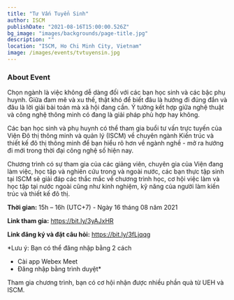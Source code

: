```yaml
---
title: "Tư Vấn Tuyển Sinh"
author: ISCM
publishDate: "2021-08-16T15:00:00.526Z"
bg_image: "images/backgrounds/page-title.jpg"
description: ""
location: "ISCM, Ho Chi Minh City, Vietnam"
image: /images/events/tvtuyensin.jpg
---
```


### About Event
<!--StartFragment-->


Chọn ngành là việc không dễ dàng đối với các bạn học sinh và các bậc phụ huynh. Giữa đam mê và xu thế, thật khó để biết đâu là hướng đi đúng đắn và đâu là lời giải bài toán mà xã hội đang cần. Ý tưởng kết hợp giữa nghệ thuật và công nghệ thông minh có đang là giải pháp phù hợp hay không.

Các bạn học sinh và phụ huynh có thể tham gia buổi tư vấn trực tuyến của Viện Đô thị thông minh và quản lý (ISCM) về chuyên ngành Kiến trúc và thiết kế đô thị thông minh để bạn hiểu rõ hơn về ngành nghề - mở ra hướng đi mới trong thời đại công nghệ số hiện nay.

Chương trình có sự tham gia của các giảng viên, chuyên gia của Viện đang làm việc, học tập và nghiên cứu trong và ngoài nước, các bạn thực tập sinh tại ISCM sẽ giải đáp các thắc mắc về chương trình học, cơ hội việc làm và học tập tại nước ngoài cũng như kinh nghiệm, kỹ năng của người làm kiến trúc và thiết kế đô thị.

**Thời gian:** 15h – 16h (UTC+7) - Ngày 16 tháng 08 năm 2021

**Link tham gia:** https://bit.ly/3yAJxHR

**Link đăng ký và đặt câu hỏi:** https://bit.ly/3fLjqqg

*Lưu ý: Bạn có thể đăng nhập bằng 2 cách
- Cài app Webex Meet
- Đăng nhập bằng trình duyệt*

Tham gia chương trình, bạn có cơ hội nhận được nhiều phần quà từ UEH và ISCM.

<!--EndFragment-->
